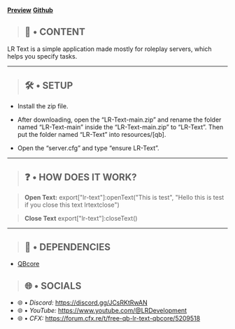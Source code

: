 **[Preview](https://www.youtube.com/watch?v=JIcUNFGUtRE)**
**[Github](https://github.com/LRDevelopmennt/LR-Text)**

> ## **📜 • CONTENT**

LR Text is a simple application made mostly for roleplay servers, which helps you specify tasks.

---

> ## **🛠️ • SETUP**

- Install the zip file.

- After downloading, open the “LR-Text-main.zip” and rename the folder named “LR-Text-main” inside the “LR-Text-main.zip” to “LR-Text”. Then put the folder named “LR-Text” into resources/[qb].

- Open the “server.cfg” and type “ensure LR-Text”.

---

> ## **❓ • HOW DOES IT WORK?**

> **Open Text:**
> export["lr-text"]:openText("This is test", "Hello this is test if you close this text lrtextclose") 

> **Close Text**
> export["lr-text"]:closeText()

---

> ## **📁 • DEPENDENCIES**

- [QBcore](https://github.com/qbcore-framework)

> ## **🌐 • SOCIALS**

- 🌐 • _Discord:_ https://discord.gg/JCsRKtRwAN
- 🌐 • _YouTube:_ https://www.youtube.com/@LRDevelopment
- 🌐 • _CFX:_ https://forum.cfx.re/t/free-qb-lr-text-qbcore/5209518
